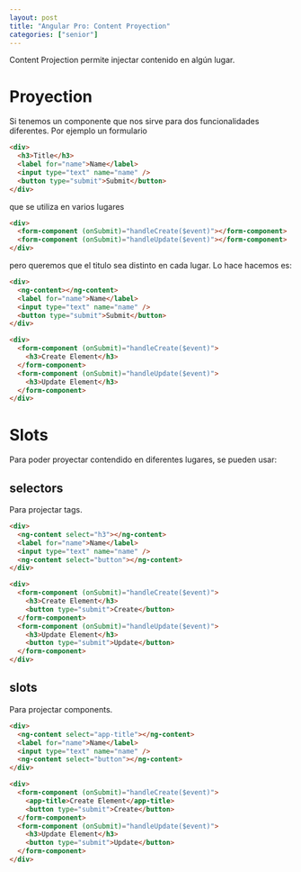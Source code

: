 ```yaml
---
layout: post
title: "Angular Pro: Content Proyection"
categories: ["senior"]
---
```


Content Projection permite injectar contenido en algún lugar.<!--more-->

# Proyection

Si tenemos un componente que nos sirve para dos funcionalidades diferentes. Por ejemplo un formulario

```html
<div>
  <h3>Title</h3>
  <label for="name">Name</label>
  <input type="text" name="name" />
  <button type="submit">Submit</button>
</div>
```

que se utiliza en varios lugares

```html
<div>
  <form-component (onSubmit)="handleCreate($event)"></form-component>
  <form-component (onSubmit)="handleUpdate($event)"></form-component>
</div>
```

pero queremos que el titulo sea distinto en cada lugar. Lo hace hacemos es:

```html
<div>
  <ng-content></ng-content>
  <label for="name">Name</label>
  <input type="text" name="name" />
  <button type="submit">Submit</button>
</div>
```

```html
<div>
  <form-component (onSubmit)="handleCreate($event)">
    <h3>Create Element</h3>
  </form-component>
  <form-component (onSubmit)="handleUpdate($event)">
    <h3>Update Element</h3>
  </form-component>
</div>
```

# Slots
Para poder proyectar contendido en diferentes lugares, se pueden usar:

## selectors
Para projectar tags.
```html
<div>
  <ng-content select="h3"></ng-content>
  <label for="name">Name</label>
  <input type="text" name="name" />
  <ng-content select="button"></ng-content>
</div>
```

```html
<div>
  <form-component (onSubmit)="handleCreate($event)">
    <h3>Create Element</h3>
    <button type="submit">Create</button>
  </form-component>
  <form-component (onSubmit)="handleUpdate($event)">
    <h3>Update Element</h3>
    <button type="submit">Update</button>
  </form-component>
</div>
```

## slots
Para projectar components.
```html
<div>
  <ng-content select="app-title"></ng-content>
  <label for="name">Name</label>
  <input type="text" name="name" />
  <ng-content select="button"></ng-content>
</div>
```

```html
<div>
  <form-component (onSubmit)="handleCreate($event)">
    <app-title>Create Element</app-title>
    <button type="submit">Create</button>
  </form-component>
  <form-component (onSubmit)="handleUpdate($event)">
    <h3>Update Element</h3>
    <button type="submit">Update</button>
  </form-component>
</div>
```